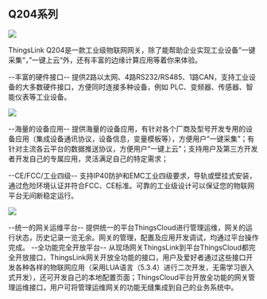 

## Q204系列 ##

![](https://thingsroot.com/upload/201907/1564473970.png)

ThingsLink Q204是一款工业级物联网网关，除了能帮助企业实现工业设备”一键采集“，”一键上云“外，还有丰富的边缘计算应用等着你来体验。

--丰富的硬件接口--
提供2路以太网、4路RS232/RS485、1路CAN，支持工业设备的大多数硬件接口，方便同时连接多种设备，例如 PLC、变频器、传感器、智能仪表等工业设备。

![](https://thingsroot.com/upload/201907/1564472801.png)

--海量的设备应用--
提供海量的设备应用，有针对各个厂商及型号开发专用的设备应用（集成设备通讯协议，设备信息，变量模板等），方便用户“一键采集”；有针对主流各云平台的数据推送协议，方便用户“一键上云”；支持用户及第三方开发者开发自己的专属应用，灵活满足自己的特定需求；

--CE/FCC/工业四级--
支持IP40防护和EMC工业四级要求，导轨或壁挂式安装，通过危险环境认证并符合FCC、CE标准。可靠的工业级设计可以保证您的物联网平台无间断稳定运行。

![](https://thingsroot.com/upload/201907/1564473899.png)

--统一的网关运维平台--                                                  提供统一的平台ThingsCloud进行管理运维，网关的运行状态，历史记录一览无余。网关的管理，配置及应用开发调试，均通过平台操作完成。
                                                                --全功能完全开放平台--
从现场网关ThingsLink到平台ThingsCloud都完全开放接口，ThingsLink网关开放全功能的接口，用户及爱好者通过这些接口开发各种各样的物联网应用（采用LUA语言（5.3.4）进行二次开发，无需学习嵌入式开发），还可开发自己的本地配置页面；ThingsCloud平台开放全功能的网关管理运维接口，用户可将管理运维网关的功能无缝集成到自己的业务系统中。

